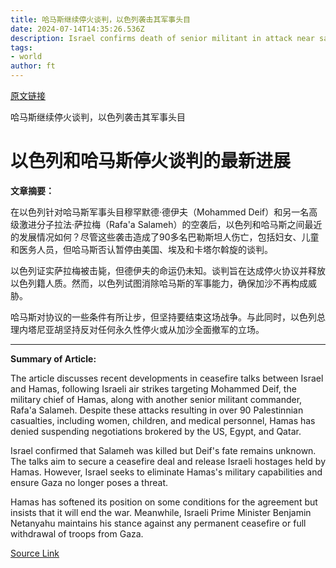 ```yaml
---
title: 哈马斯继续停火谈判，以色列袭击其军事头目
date: 2024-07-14T14:35:26.536Z
description: Israel confirms death of senior militant in attack near safe zone that killed dozens of Palestinians
tags: 
- world
author: ft
---
```


[原文链接](https://ft.com/content/d9c31596-5bf3-4e89-abe4-212cc1a6d8b8)

哈马斯继续停火谈判，以色列袭击其军事头目

# 以色列和哈马斯停火谈判的最新进展

**文章摘要：**

在以色列针对哈马斯军事头目穆罕默德·德伊夫（Mohammed Deif）和另一名高级激进分子拉法·萨拉梅（Rafa'a Salameh）的空袭后，以色列和哈马斯之间最近的发展情况如何？尽管这些袭击造成了90多名巴勒斯坦人伤亡，包括妇女、儿童和医务人员，但哈马斯否认暂停由美国、埃及和卡塔尔斡旋的谈判。

以色列证实萨拉梅被击毙，但德伊夫的命运仍未知。谈判旨在达成停火协议并释放以色列籍人质。然而，以色列试图消除哈马斯的军事能力，确保加沙不再构成威胁。

哈马斯对协议的一些条件有所让步，但坚持要结束这场战争。与此同时，以色列总理内塔尼亚胡坚持反对任何永久性停火或从加沙全面撤军的立场。

---

 **Summary of Article:**

The article discusses recent developments in ceasefire talks between Israel and Hamas, following Israeli air strikes targeting Mohammed Deif, the military chief of Hamas, along with another senior militant commander, Rafa'a Salameh. Despite these attacks resulting in over 90 Palestinnian casualties, including women, children, and medical personnel, Hamas has denied suspending negotiations brokered by the US, Egypt, and Qatar.

Israel confirmed that Salameh was killed but Deif's fate remains unknown. The talks aim to secure a ceasefire deal and release Israeli hostages held by Hamas. However, Israel seeks to eliminate Hamas's military capabilities and ensure Gaza no longer poses a threat.

Hamas has softened its position on some conditions for the agreement but insists that it will end the war. Meanwhile, Israeli Prime Minister Benjamin Netanyahu maintains his stance against any permanent ceasefire or full withdrawal of troops from Gaza.

[Source Link](https://ft.com/content/d9c31596-5bf3-4e89-abe4-212cc1a6d8b8)

